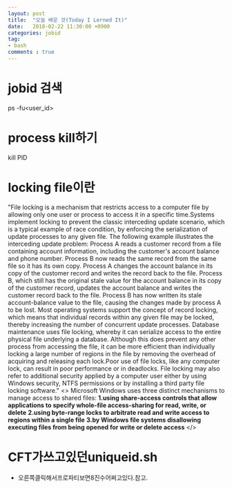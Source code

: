 ```yaml
---
layout: post
title:  "오늘 배운 것(Today I Lerned It)"
date:   2018-02-22 11:30:00 +0900
categories: jobid
tag:
- bash
comments : true
---
```


# jobid  검색

ps -fu<user_id>

# process kill하기

kill PID

# locking file이란

"File locking is a mechanism that restricts access to a computer file by allowing only one user or process
to access it in a specific time.Systems implement locking to prevent the classic interceding update scenario,
which is a typical example of race condition, by enforcing the serialization of update processes to any given file.
The following example illustrates the interceding update problem:
Process A reads a customer record from a file containing account information, including the customer's account balance and phone number.
Process B now reads the same record from the same file so it has its own copy.
Process A changes the account balance in its copy of the customer record and writes the record back to the file.
Process B, which still has the original stale value for the account balance in its copy of the customer record,
updates the account balance and writes the customer record back to the file.
Process B has now written its stale account-balance value to the file, causing the changes made by process A to be lost.
Most operating systems support the concept of record locking, which means that individual records within any given file may be locked,
thereby increasing the number of concurrent update processes. Database maintenance uses file locking,
whereby it can serialize access to the entire physical file underlying a database.
Although this does prevent any other process from accessing the file, it can be more efficient than individually locking a large number
of regions in the file by removing the overhead of acquiring and releasing each lock.Poor use of file locks, like any computer lock,
can result in poor performance or in deadlocks. File locking may also refer to additional security applied by a computer user either
by using Windows security, NTFS permissions or by installing a third party file locking software."
<>
Microsoft Windows uses three distinct mechanisms to manage access to shared files:
**1.using share-access controls that allow applications to specify whole-file access-sharing for read, write, or delete**
**2.using byte-range locks to arbitrate read and write access to regions within a single file**
**3.by Windows file systems disallowing executing files from being opened for write or delete access**
</>

# CFT가쓰고있던uniqueid.sh

- 오른쪽클릭해서프로파티보면8진수어쩌고있다.참고.
